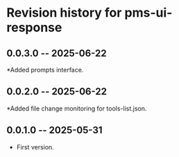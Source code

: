 # Revision history for pms-ui-response

## 0.0.3.0 -- 2025-06-22

*Added prompts interface.

## 0.0.2.0 -- 2025-06-22

*Added file change monitoring for tools-list.json.

## 0.0.1.0 -- 2025-05-31

* First version.

